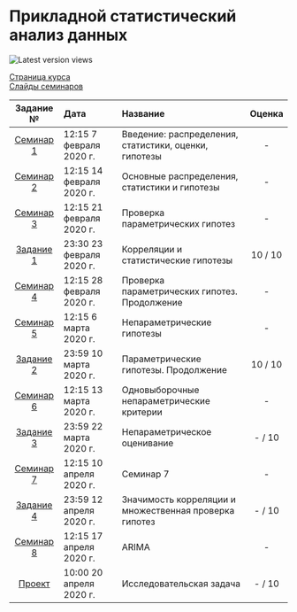 # Прикладной статистический анализ данных

![Latest version views](https://github.com/CrafterKolyan/applied-statistical-data-analysis/workflows/Latest%20version%20views/badge.svg)

[Страница курса](https://github.com/mmp-asda/mmp_asda_spring_2020)  
[Слайды семинаров](http://www.machinelearning.ru/wiki/index.php?title=ПСАД)

| Задание № | Дата | Название | Оценка |
| :--: | :----------- | :----------- | :----: |
| [Семинар 1](seminar1/) | 12:15 7 февраля 2020 г.  | Введение: распределения, статистики, оценки, гипотезы | - |
| [Семинар 2](seminar2/) | 12:15 14 февраля 2020 г. | Основные распределения, статистики и гипотезы | - |
| [Семинар 3](seminar3/) | 12:15 21 февраля 2020 г. | Проверка параметрических гипотез | - |
| [Задание 1](task1/)    | 23:30 23 февраля 2020 г. | Корреляции и статистические гипотезы | 10 / 10 |
| [Семинар 4](seminar4/) | 12:15 28 февраля 2020 г. | Проверка параметрических гипотез. Продолжение | - |
| [Семинар 5](seminar5/) | 12:15 6 марта 2020 г.    | Непараметрические гипотезы | - |
| [Задание 2](task2/)    | 23:59 10 марта 2020 г.   | Параметрические гипотезы. Продолжение | 10 / 10 |
| [Семинар 6](seminar6/) | 12:15 13 марта 2020 г.   | Одновыборочные непараметрические критерии | - |
| [Задание 3](task3/)    | 23:59 22 марта 2020 г.   | Непараметрическое оценивание | - / 10 |
| [Семинар 7](seminar7/) | 12:15 10 апреля 2020 г.  | Семинар 7 | - |
| [Задание 4](task4/)    | 23:59 12 апреля 2020 г.  | Значимость корреляции и множественная проверка гипотез | - / 10 |
| [Семинар 8](seminar8/) | 12:15 17 апреля 2020 г.  | ARIMA | - |
| [Проект](project/)     | 10:00 20 апреля 2020 г.  | Исследовательская задача | - / 10 |
